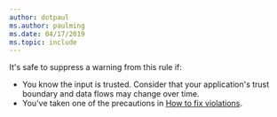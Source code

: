 ```yaml
---
author: dotpaul
ms.author: paulming
ms.date: 04/17/2019
ms.topic: include
---
```

It's safe to suppress a warning from this rule if:
- You know the input is trusted. Consider that your application's trust boundary and data flows may change over time.
- You've taken one of the precautions in [How to fix violations](#how-to-fix-violations).
